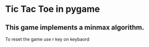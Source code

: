 # Tic Tac Toe in pygame
## This game implements a minmax algorithm.

To reset the game use r key on keybaord
